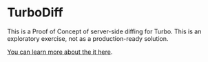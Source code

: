 # TurboDiff

This is a Proof of Concept of server-side diffing for Turbo. This is an exploratory exercise, not as a production-ready solution.

[You can learn more about the it here](https://dev.37signals.com/a-happier-happy-path-in-turbo-with-morphing).
